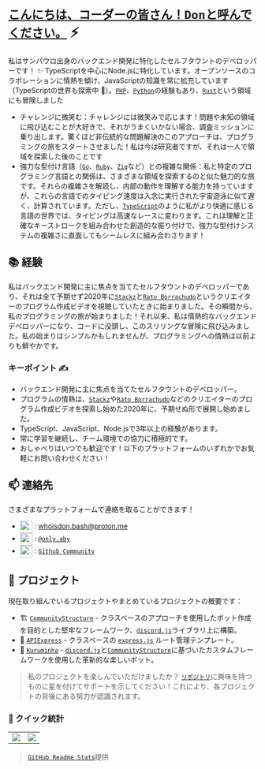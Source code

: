# [`こんにちは、コーダーの皆さん！Donと呼んでください。`]() ⚡  <img src="https://komarev.com/ghpvc/?username=whoisdon&style=flat-square" alt="" align="center" />

私はサンパウロ出身のバックエンド開発に特化したセルフタウントのデベロッパーです！ ✨ TypeScriptを中心にNode.jsに特化しています。オープンソースのコラボレーションに情熱を傾け、JavaScriptの知識を常に拡充しています（TypeScriptの世界も探索中 👀）。[`PHP`]、[`Python`]の経験もあり、[`Rust`]という領域にも冒険しました

- チャレンジに微笑む：チャレンジには微笑みで応じます！問題や未知の領域に飛び込むことが大好きで、それがうまくいかない場合、調査ミッションに乗り出します。驚くほど非伝統的な問題解決のこのアプローチは、プログラミングの旅をスタートさせました！私は今は研究者ですが、それは一人で領域を探索した後のことです
- 強力な型付け言語（[`Go`]、[`Ruby`]、[`Zig`]など）との複雑な関係：私と特定のプログラミング言語との関係は、さまざまな領域を探索するのと似た魅力的な旅です。それらの複雑さを解読し、内部の動作を理解する能力を持っていますが、これらの言語でのタイピング速度は入念に実行された宇宙遊泳に似て遅く、計算されています。ただし、[`TypeScript`]のように私がより快適に感じる言語の世界では、タイピングは高速なレースに変わります。これは理解と正確なキーストロークを組み合わせた創造的な振り付けで、強力な型付けシステムの複雑さに直面してもシームレスに組み合わさります！

## 📚 経験

私はバックエンド開発に主に焦点を当てたセルフタウントのデベロッパーであり、それは全て予期せず2020年に[`Stackz`]と[`Rato Borrachudo`]というクリエイターのプログラム作成ビデオを視聴していたときに始まりました。その瞬間から、私のプログラミングの旅が始まりました！それ以来、私は情熱的なバックエンドデベロッパーになり、コードに没頭し、このスリリングな冒険に飛び込みました。私の始まりはシンプルかもしれませんが、プログラミングへの情熱は以前よりも鮮やかです。

### キーポイント ✍️

- バックエンド開発に主に焦点を当てたセルフタウントのデベロッパー。
- プログラムの情熱は、[`Stackz`]や[`Rato Borrachudo`]などのクリエイターのプログラム作成ビデオを探索し始めた2020年に、予期せぬ形で展開し始めました。
- TypeScript、JavaScript、Node.jsで3年以上の経験があります。
- 常に学習を継続し、チーム環境での協力に積極的です。
- おしゃべりはいつでも歓迎です！以下のプラットフォームのいずれかでお気軽にお問い合わせください！

## 📫 連絡先

さまざまなプラットフォームで連絡を取ることができます！
- <img src="https://i.imgur.com/y8edTyt.png" align="center" width="25" height="25"> :  whoisdon.bash@proton.me
- <img src="https://i.imgur.com/Hi1oMJ5.png" align="center" width="25" height="25"> : [`@only.aby`](https://discord.com/users/828677274659586068)
- <img src="https://i.imgur.com/ir5Mt1n.png" align="center" width="25" height="25"> : [`Github Community`](https://github.com/whoisdon)

## 🔭 プロジェクト

現在取り組んでいるプロジェクトやまとめているプロジェクトの概要です：

- 🏗️ [`CommunityStructure`] - クラスベースのアプローチを使用したボット作成を目的とした堅牢なフレームワーク、[`discord.js`]ライブラリ上に構築。
- 🚂 [`APIExpress`] - クラスベースの [`express.js`] ルート管理テンプレート。
- 🤖 [`Kuruminha`] - [`discord.js`]と[`CommunityStructure`]に基づいたカスタムフレームワークを使用した革新的な楽しいボット。

> 私のプロジェクトを楽しんでいただけましたか？ [`リポジトリ`]に興味を持つものに星を付けてサポートを示してください！これにより、各プロジェクトの背後にある努力が認識されます。

### 👀 クイック統計

<table>
  <tr>
    <td align="center" style="padding=0;width=50%;">
      <img align="center" style="padding=0;" src="https://github-readme-stats.vercel.app/api?username=whoisdon&show_icons=true&title_color=4F8CC9&text_color=9f9f9f&bg_color=151515&hide_border=true&icon_color=4F8CC9&hide_title=true&count_private=true%22" />
    </td>
    <td align="center" style="padding=0;width=50%;">
      <img align="center" style="padding=0;" src="https://github-readme-stats.vercel.app/api/top-langs/?username=whoisdon&layout=compact&title_color=4F8CC9&text_color=9f9f9f&bg_color=151515&hide_border=true&icon_color=4F8CC9&hide=visual%20basic&count_private=true" />
    </td>
  </tr>
</table>

> [`GitHub Readme Stats`]提供

<!----------------- リンク --------------->
[`Ruby`]:                https://www.ruby-lang.org/en/
[`Zig`]:                 https://ziglang.org/
[`PHP`]:                 https://www.php.net/
[`Python`]:              https://www.python.org/
[`TypeScript`]:          https://www.typescriptlang.org/
[`Kotlin`]:              https://kotlinlang.org/
[`Java`]:                https://adoptopenjdk.net/
[`Rust`]:                https://www.rust-lang.org/
[`Go`]:                  https://golang.org
[`Discord`]:             https://discord.com/
[`discord.js`]:          https://discord.js.org/#/
[`express.js`]:          https://expressjs.com/
[`リポジトリ`]:           https://github.com/whoisdon?tab=repositories
[`GitHub Readme Stats`]: https://github.com/anuraghazra/github-readme-stats

<!--------------- Youtube ----------------->
[`Stackz`]:             https://www.youtube.com/@STACKZOFICIAL
[`Rato Borrachudo`]:    https://www.youtube.com/@RatoBorrachudo

<!--------------- プロジェクト ----------------->
[`CommunityStructure`]: https://github.com/whoisdon/CommunityStructure
[`APIExpress`]:         https://github.com/whoisdon/APIExpress
[`Kuruminha`]:          https://github.com/whoisdon/CommunityStructure/tree/Kuruminha
